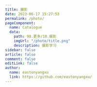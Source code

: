 ```yaml
---
title: 摄影
date: 2023-06-17 15:27:53
permalink: /photo/
pageComponent:
  name: Catalogue
  data:
    path: 98.更多/10.摄影
    imgUrl: "/photo/title.png"
    description: 摄影学习
sidebar: false
article: false
comment: false
editLink: false
author:
  name: eastonyangxu
  link: https://github.com/eastonyangxu/
---
```

